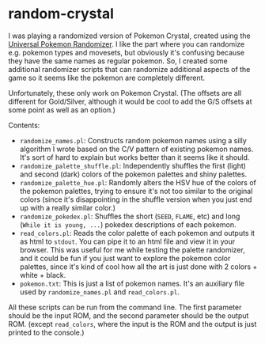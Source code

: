 random-crystal
==============

I was playing a randomized version of Pokemon Crystal, created using the [Universal Pokemon Randomizer](https://pokehacks.dabomstew.com/randomizer/). I like the part where you can randomize e.g. pokemon types and movesets, but obviously it's confusing because they have the same names as regular pokemon. So, I created some additional randomizer scripts that can randomize additional aspects of the game so it seems like the pokemon are completely different.

Unfortunately, these only work on Pokemon Crystal. (The offsets are all different for Gold/Silver, although it would be cool to add the G/S offsets at some point as well as an option.)

Contents:

- `randomize_names.pl`: Constructs random pokemon names using a silly algorithm I wrote based on the C/V pattern of existing pokemon names. It's sort of hard to explain but works better than it seems like it should.
- `randomize_palette_shuffle.pl`: Independently shuffles the first (light) and second (dark) colors of the pokemon palettes and shiny palettes.
- `randomize_palette_hue.pl`: Randomly alters the HSV hue of the colors of the pokemon palettes, trying to ensure it's not too similar to the original colors (since it's disappointing in the shuffle version when you just end up with a really similar color.)
- `randomize_pokedex.pl`: Shuffles the short (`SEED`, `FLAME`, etc) and long (`While it is young, ...`) pokedex descriptions of each pokemon.
- `read_colors.pl`: Reads the color palette of each pokemon and outputs it as html to `stdout`. You can pipe it to an html file and view it in your browser. This was useful for me while testing the palette randomizer, and it could be fun if you just want to explore the pokemon color palettes, since it's kind of cool how all the art is just done with 2 colors + white + black.
- `pokemon.txt`: This is just a list of pokemon names. It's an auxiliary file used by `randomize_names.pl` and `read_colors.pl`.

All these scripts can be run from the command line. The first parameter should be the input ROM, and the second parameter should be the output ROM. (except `read_colors`, where the input is the ROM and the output is just printed to the console.)
